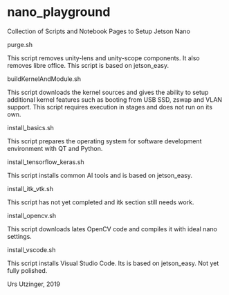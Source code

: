 # nano_playground
Collection of Scripts and Notebook Pages to Setup Jetson Nano

purge.sh

This script removes unity-lens and unity-scope components.
It also removes libre office.
This script is based on jetson_easy.

buildKernelAndModule.sh

This script downloads the kernel sources and gives the ability to setup additional
kernel features such as booting from USB SSD, zswap and VLAN support.
This script requires execution in stages and does not run on its own.

install_basics.sh

This script prepares the operating system for software development environment with QT and Python.

install_tensorflow_keras.sh

This script installs common AI tools and is based on jetson_easy.

install_itk_vtk.sh

This script has not yet completed and itk section still needs work.

install_opencv.sh

This script downloads lates OpenCV code and compiles it with ideal nano settings.

install_vscode.sh

This script installs Visual Studio Code. Its is based on jetson_easy.
Not yet fully polished.

Urs Utzinger, 2019
